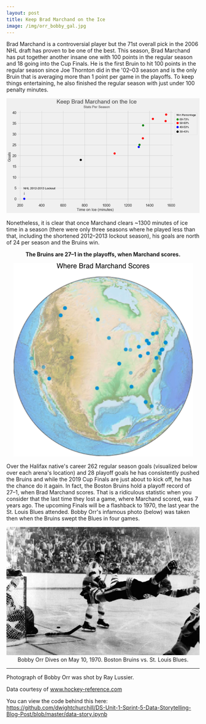 ```yaml
---
layout: post
title: Keep Brad Marchand on the Ice
image: /img/orr_bobby_gal.jpg
---
```


Brad Marchand is a controversial player but the 71st overall pick in the 2006 NHL draft has proven to be one of the best. This season, Brad Marchand has put together another insane one with 100 points in the regular season and 18 going into the Cup Finals. He is the first Bruin to hit 100 points in the regular season since Joe Thornton did in the '02–03 season and is the only Bruin that is averaging more than 1 point per game in the playoffs. To keep things entertaining, he also finished the regular season with just under 100 penalty minutes.

![Keep Brad on the Ice](/img/marchand.png)

Nonetheless, it is clear that once Marchand clears ~1300 minutes of ice time in a season (there were only three seasons where he played less than that, including the shortened 2012–2013 lockout season), his goals are north of 24 per season and the Bruins win.
<p align="center">
	<b>The Bruins are 27–1 in the playoffs, when Marchand scores.</b>
</p>
<p align="center">
  <img src="/img/earth.png"/>
</p>

Over the Halifax native's career 262 regular season goals (visualized below over each arena's location) and 28 playoff goals he has consistently pushed the Bruins and while the 2019 Cup Finals are just about to kick off, he has the chance do it again.
In fact, the Boston Bruins hold a playoff record of 27–1, when Brad Marchand scores. That is a ridiculous statistic when you consider that the last time they lost a game, where Marchand scored, was 7 years ago.
The upcoming Finals will be a flashback to 1970, the last year the St. Louis Blues attended. Bobby Orr's infamous photo (below) was taken then when the Bruins swept the Blues in four games. 

<p align="center">
	<img src="/img/orr_bobby_gal.jpg"/>
	Bobby Orr Dives on May 10, 1970. Boston Bruins vs. St. Louis Blues.
</p>

---

Photograph of Bobby Orr was shot by Ray Lussier.

Data courtesy of www.hockey-reference.com

You can view the code behind this here: https://github.com/dwightchurchill/DS-Unit-1-Sprint-5-Data-Storytelling-Blog-Post/blob/master/data-story.ipynb

